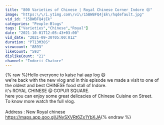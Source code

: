 ```yaml
---
title: "800 Varieties of Chinese | Royal Chinese Corner Indore 😍"
image: "https:\/\/i.ytimg.com\/vi\/15BWBFQ4jEk\/hqdefault.jpg"
vid_id: "15BWBFQ4jEk"
categories: "People-Blogs"
tags: ["Varieties","Chinese","Royal"]
date: "2021-10-01T12:05:43+03:00"
vid_date: "2021-09-30T05:00:01Z"
duration: "PT13M38S"
viewcount: "8893"
likeCount: "593"
dislikeCount: "21"
channel: "Indorii Chatore"
---
```

{% raw %}Hello everyone to kaise hai aap log 😄<br />we're back with the new vlog and in this episode we made a visit to one of the oldest and best CHINESE food stall of Indore. <br />it's ROYAL CHINESE @ GOPUR SQUARE. <br />here you can enjoy some great delicacies of Chinese Cuisine on Street. <br />To know more watch the full vlog. <br /><br />Address : New Royal chinese<br /><a rel="nofollow" target="blank" href="https://maps.app.goo.gl/JNySXVRt6Zx1YbXJA">https://maps.app.goo.gl/JNySXVRt6Zx1YbXJA</a>{% endraw %}
